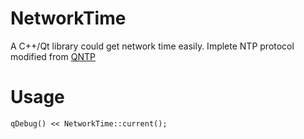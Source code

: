 # NetworkTime
A C++/Qt library could get network time easily.
Implete NTP protocol modified from [QNTP](https://code.google.com/p/qntp/)

# Usage
    qDebug() << NetworkTime::current();
